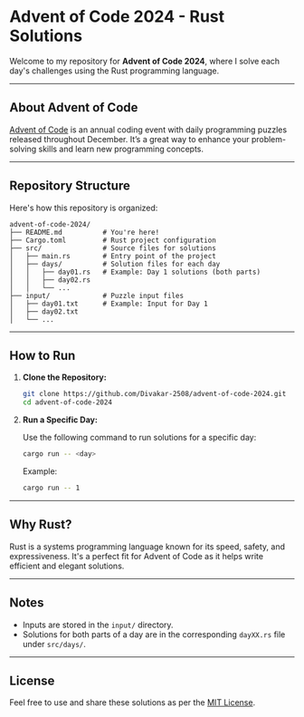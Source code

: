 # Advent of Code 2024 - Rust Solutions

Welcome to my repository for **Advent of Code 2024**, where I solve each day's challenges using the Rust programming language.

---

## About Advent of Code
[Advent of Code](https://adventofcode.com/2024) is an annual coding event with daily programming puzzles released throughout December. It’s a great way to enhance your problem-solving skills and learn new programming concepts.

---

## Repository Structure
Here's how this repository is organized:

```
advent-of-code-2024/
├── README.md          # You're here!
├── Cargo.toml         # Rust project configuration
├── src/               # Source files for solutions
│   ├── main.rs        # Entry point of the project
│   ├── days/          # Solution files for each day
│   │   ├── day01.rs   # Example: Day 1 solutions (both parts)
│   │   ├── day02.rs
│   │   └── ...
├── input/             # Puzzle input files
│   ├── day01.txt      # Example: Input for Day 1
│   ├── day02.txt
│   └── ...
```

---

## How to Run

1. **Clone the Repository:**

   ```bash
   git clone https://github.com/Divakar-2508/advent-of-code-2024.git
   cd advent-of-code-2024
   ```

2. **Run a Specific Day:**

   Use the following command to run solutions for a specific day:

   ```bash
   cargo run -- <day>
   ```

   Example:

   ```bash
   cargo run -- 1
   ```
---

## Why Rust?

Rust is a systems programming language known for its speed, safety, and expressiveness. It's a perfect fit for Advent of Code as it helps write efficient and elegant solutions.

---

## Notes

- Inputs are stored in the `input/` directory.
- Solutions for both parts of a day are in the corresponding `dayXX.rs` file under `src/days/`.

---

## License

Feel free to use and share these solutions as per the [MIT License](LICENSE).
